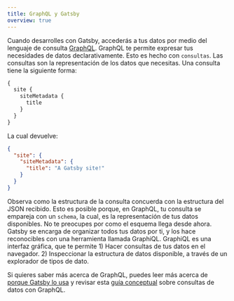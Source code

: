 ```yaml
---
title: GraphQL y Gatsby
overview: true
---
```


Cuando desarrolles con Gatsby, accederás a tus datos por medio del lenguaje de consulta [GraphQL](http://graphql.org/). GraphQL te permite expresar tus necesidades de datos declarativamente. Esto es hecho con `consultas`. Las consultas son la representación de los datos que necesitas. Una consulta tiene la siguiente forma:

```graphql
{
  site {
    siteMetadata {
      title
    }
  }
}
```

La cual devuelve:

```json
{
  "site": {
    "siteMetadata": {
      "title": "A Gatsby site!"
    }
  }
}
```

Observa como la estructura de la consulta concuerda con la estructura del JSON recibido. Esto es posible porque, en GraphQL, tu consulta se empareja con un `schema`, la cual, es la representación de tus datos disponibles. No te preocupes por como el esquema llega desde ahora. Gatsby se encarga de organizar todos tus datos por ti, y los hace reconocibles con una herramienta llamada GraphiQL. GraphiQL es una interfaz gráfica, que te permite 1) Hacer consultas de tus datos en el navegador. 2) Inspeccionar la estructura de datos disponible, a través de un explorador de tipos de dato.

Si quieres saber más acerca de GraphQL, puedes leer más acerca de [porque Gatsby lo usa](/docs/why-gatsby-uses-graphql) y revisar esta [guía conceptual](/docs/querying-with-graphql) sobre consultas de datos con GraphQL.

<GuideList slug={props.slug} />
